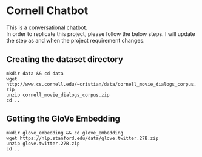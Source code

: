 # Cornell Chatbot

This is a conversational chatbot.<br/>
In order to replicate this project, please follow the below steps. I will update the step as and when the project requirement changes.

## Creating the dataset directory

`mkdir data && cd data` <br/>
`wget http://www.cs.cornell.edu/~cristian/data/cornell_movie_dialogs_corpus.zip` <br/>
`unzip cornell_movie_dialogs_corpus.zip` <br/>
`cd ..` <br/>

## Getting the GloVe Embedding

`mkdir glove_embedding && cd glove_embedding` <br/>
`wget https://nlp.stanford.edu/data/glove.twitter.27B.zip` <br/>
`unzip glove.twitter.27B.zip` <br/>
`cd ..` <br/>

